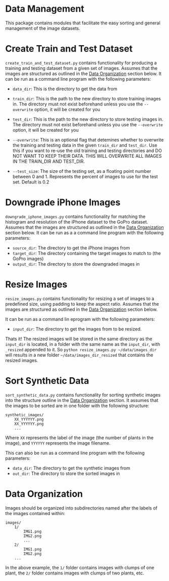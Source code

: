 # Data Management
This package contains modules that facilitate the easy sorting and general management of the image datasets.

# Create Train and Test Dataset
`create_train_and_test_dataset.py` contains functionality for producing a training and testing dataset from a given set
of images.  Assumes that the images are structured as outlined in the [Data Organization](#Data-Organization) section below.  It can be run as a command line program with the following parameters:

- `data_dir`:  This is the directory to get the data from
- `train_dir`: This is the path to the new directory to store training images in.  The directory must not exist
               beforehand unless you use the `--overwrite` option, it will be created for you
- `test_dir`:  This is the path to the new directory to store testing images in.  The directory must not exist
               beforehand unless you use the `--overwrite` option, it will be created for you

- `--overwrite`:  This is an optional flag that detemines whether to overwrite the training and testing data in the
                  given `train_dir` and `test_dir`.  Use this if you want to re-use the old training and testing
                  directories and DO NOT WANT TO KEEP THEIR DATA.  THIS WILL OVERWRITE ALL IMAGES IN THE TRAIN_DIR AND
                  TEST_DIR.

- `--test_size`:  The size of the testing set, as a floating point number between 0 and 1.  Represents the percent of
                  images to use for the test set.  Default is 0.2


# Downgrade iPhone Images
`downgrade_iphone_images.py` contains functionality for matching the histogram and resolution of the iPhone dataset to
the GoPro dataset. Assumes that the images are structured as outlined in the [Data Organization](#Data-Organization) section below. It can be run as a a command line program with the following parameters:

- `source_dir`:     The directory to get the iPhone images from
- `target_dir`:     The directory containing the target images to match to (the GoPro images)
- `output_dir`:     The directory to store the downgraded images in

# Resize Images
`resize_images.py` contains functionality for resizing a set of images to a predefined size, using padding to keep the
aspect ratio.  Assumes that the images are structured as outlined in the [Data Organization](#Data-Organization) section below.

It can be run as a command lin eprogram with the following parameters:

- `input_dir`: The directory to get the images from to be resized.  

Thats it!  The resized images will be stored in the same directory as the `input_dir` is located, in a folder with the
same name as the `input_dir`, with `_resized` appended to it.  So `python resize_images.py ~/data/images_dir` will
results in a new folder `~/data/images_dir_resized` that contains the resized images.


# Sort Synthetic Data
`sort_synthetic_data.py` contains functionality for sorting synthetic images into the structure outline in the [Data
Organization](#Data-Organization) section.  It assumes that the images to be sorted are in one folder with the following
structure:

```
synthetic_images/
    XX_YYYYYY.png
    XX_YYYYYY.png
    ...

```
Where `XX` represents the label of the image (the number of plants in the image), and `YYYYYY` represents the image
filename.

This can also be run as a command line program with the following parameters:

- `data_dir`: The directory to get the synthetic images from
- `out_dir`: The directory to store the sorted images in

# Data Organization
Images should be organized into subdirectories named after the labels of the images contained within:

```
images/
    1/
        IMG1.png
        IMG2.png
        ...
    2/
        IMG1.png
        IMG2.png
    ...
```

In the above example, the `1/` folder contains images with clumps of one plant, the `2/` folder contains images with
clumps of two plants, etc.
